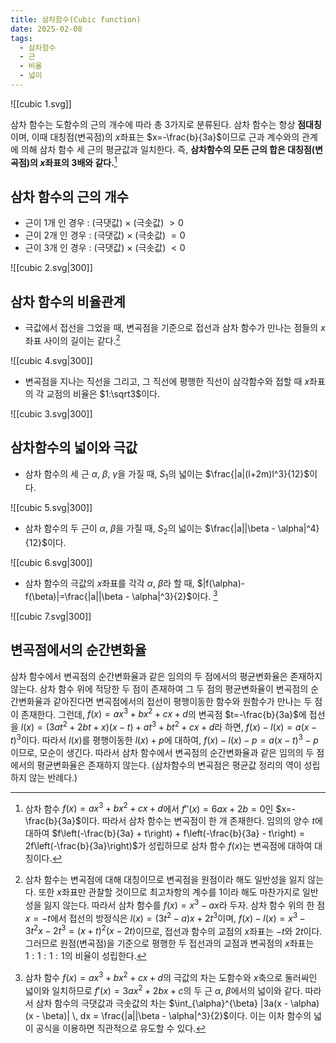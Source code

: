 ```yaml
---
title: 삼차함수(Cubic function)
date: 2025-02-08
tags:
  - 삼차함수
  - 근
  - 비율
  - 넓이
---
```

![[cubic 1.svg]]

삼차 함수는 도함수의 근의 개수에 따라 총 $3$가지로 분류된다. 삼차 함수는 항상 **점대칭**이며, 이때 대칭점(변곡점)의 $x$좌표는 $x=-\frac{b}{3a}$이므로 근과 계수와의 관계에 의해 삼차 함수 세 근의 평균값과 일치한다. 즉, **삼차함수의 모든 근의 합은 대칭점(변곡점)의 $x$좌표의 $3$배와 같다.**[^1]

## 삼차 함수의 근의 개수
- 근이 $1$개 인 경우 : (극댓값) $\times$ (극솟값) $> 0$
- 근이 $2$개 인 경우 : (극댓값) $\times$ (극솟값) $= 0$
- 근이 $3$개 인 경우 : (극댓값) $\times$ (극솟값) $< 0$

![[cubic 2.svg|300]]
## 삼차 함수의 비율관계
- 극값에서 접선을 그었을 때, 변곡점을 기준으로 접선과 삼차 함수가 만나는 점들의 $x$좌표 사이의 길이는 같다.[^2]

![[cubic 4.svg|300]]
- 변곡점을 지나는 직선을 그리고, 그 직선에 평행한 직선이 삼각함수와 접할 때 $x$좌표의 각 교점의 비율은 $1:\sqrt3$이다.

![[cubic 3.svg|300]]

## 삼차함수의 넓이와 극값

- 삼차 함수의 세 근 $\alpha,~\beta,~\gamma$을 가질 때, $S_1$의 넓이는 $\frac{|a|(l+2m)l^3}{12}$이다.

![[cubic 5.svg|300]]

- 삼차 함수의 두 근이 $\alpha,~\beta$을 가질 때, $S_2$의 넓이는 $\frac{|a||\beta - \alpha|^4}{12}$이다.

![[cubic 6.svg|300]]

- 삼차 함수의 극값의 $x$좌표를 각각 $\alpha,~\beta$라 할 때, $|f(\alpha)-f(\beta)|=\frac{|a||\beta - \alpha|^3}{2}$이다. [^3]

![[cubic 7.svg|300]]

## 변곡점에서의 순간변화율
삼차 함수에서 변곡점의 순간변화율과 같은 임의의 두 점에서의 평균변화율은 존재하지 않는다. 삼차 함수 위에 적당한 두 점이 존재하여 그 두 점의 평균변화율이 변곡점의 순간변화율과 같아진다면 변곡점에서의 접선이 평행이동한 함수와 원함수가 만나는 두 점이 존재한다. 그런데, $f(x) = ax^3 + bx^2 + cx + d$의 변곡점 $t=-\frac{b}{3a}$에 접선을 $l(x) = (3at^2 + 2bt + x)(x - t) + at^3 + bt^2 + cx + d$라 하면, $f(x) - l(x) = a(x - t)^3$이다. 따라서 $l(x)$를 평행이동한 $l(x) + p$에 대하여, $f(x) - l(x) - p = a(x - t)^3 - p$이므로, 모순이 생긴다. 따라서 삼차 함수에서 변곡점의 순간변화율과 같은 임의의 두 점에서의 평균변화율은 존재하지 않는다. (삼차함수의 변곡점은 평균값 정리의 역이 성립하지 않는 반례다.)

[^1]: 삼차 함수 $f(x)=ax^{3} + bx^{2} + cx + d$에서 $f ''(x)=6ax+2b=0$인 $x=-\frac{b}{3a}$이다. 따라서 삼차 함수는 변곡점이 한 개 존재한다. 임의의 양수 $t$에 대하여 $f\left(-\frac{b}{3a} + t\right) + f\left(-\frac{b}{3a} - t\right) = 2f\left(-\frac{b}{3a}\right)$가 성립하므로 삼차 함수 $f(x)$는 변곡점에 대하여 대칭이다.
[^2]: 삼차 함수는 변곡점에 대해 대칭이므로 변곡점을 원점이라 해도 일반성을 잃지 않는다. 또한 $x$좌표만 관찰할 것이므로 최고차항의 계수를 $1$이라 해도 마찬가지로 일반성을 잃지 않는다. 따라서 삼차 함수를 $f(x) = x^3 - ax$라 두자. 삼차 함수 위의 한 점 $x=-t$에서 접선의 방정식은 $l(x) = (3t^2 - a)x + 2t^3$이며, $f(x) - l(x) = x^3 - 3t^2x - 2t^3 = (x + t)^2(x - 2t)$이므로, 접선과 함수의 교점의 $x$좌표는 $-t$와 $2t$이다. 그러므로 원점(변곡점)을 기준으로 평행한 두 접선과의 교점과 변곡점의 $x$좌표는 $1:1:1:1$의 비율이 성립한다.
[^3]: 삼차 함수 $f(x) = ax^3 + bx^2 + cx + d$의 극값의 차는 도함수와 $x$축으로 둘러싸인 넓이와 일치하므로 $f'(x) = 3ax^2 + 2bx + c$의 두 근 $\alpha$, $\beta$에서의 넓이와 같다. 따라서 삼차 함수의 극댓값과 극솟값의 차는 $\int_{\alpha}^{\beta} |3a(x - \alpha)(x - \beta)| \, dx = \frac{|a||\beta - \alpha|^3}{2}$이다. 이는 이차 함수의 넓이 공식을 이용하면 직관적으로 유도할 수 있다.